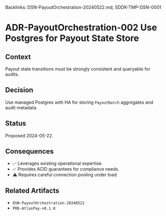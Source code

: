 Backlinks: DSN-PayoutOrchestration-20240522.md, SDDK-TMP-DSN-0001

# ADR-PayoutOrchestration-002 Use Postgres for Payout State Store

## Context
Payout state transitions must be strongly consistent and queryable for audits.

## Decision
Use managed Postgres with HA for storing `PayoutBatch` aggregates and audit metadata.

## Status
Proposed 2024-05-22.

## Consequences
- ✅ Leverages existing operational expertise.
- ✅ Provides ACID guarantees for compliance needs.
- ⚠️ Requires careful connection pooling under load.

## Related Artifacts
- `DSN-PayoutOrchestration-20240522`
- `PRD-AtlasPay-v0.1.0`
